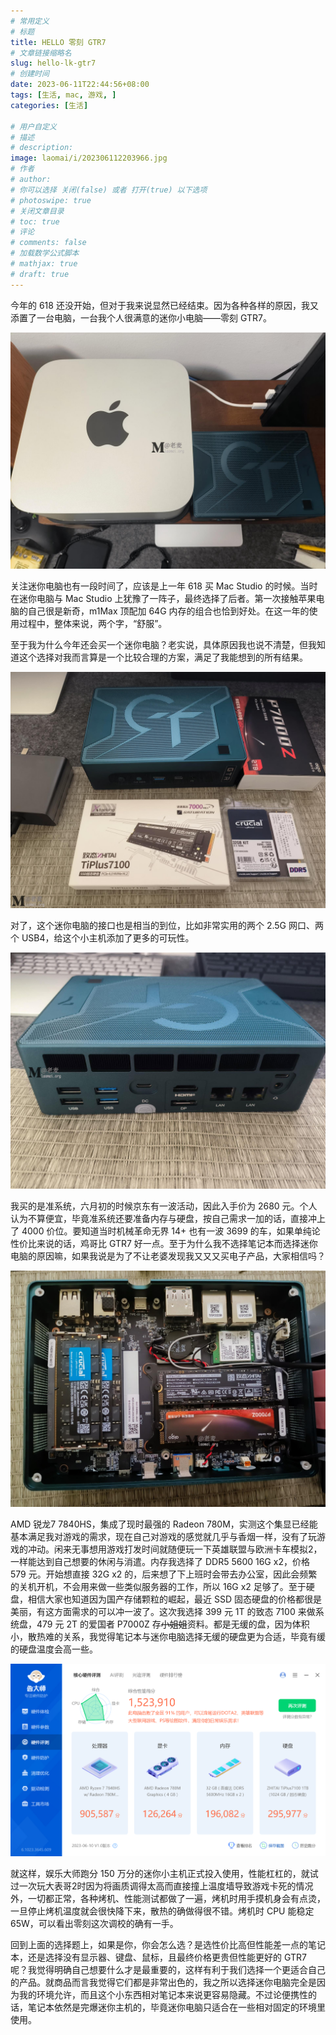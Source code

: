 ```yaml
---
# 常用定义
# 标题
title: HELLO 零刻 GTR7
# 文章链接缩略名
slug: hello-lk-gtr7
# 创建时间
date: 2023-06-11T22:44:56+08:00
tags: [生活, mac, 游戏, ]
categories: [生活]

# 用户自定义
# 描述
# description: 
image: laomai/i/202306112203966.jpg
# 作者
# author: 
# 你可以选择 关闭(false) 或者 打开(true) 以下选项
# photoswipe: true
# 关闭文章目录
# toc: true
# 评论
# comments: false
# 加载数学公式脚本
# mathjax: true
# draft: true
---
```


今年的 618 还没开始，但对于我来说显然已经结束。因为各种各样的原因，我又添置了一台电脑，一台我个人很满意的迷你小电脑——零刻 GTR7。

![IMG_20230609_110021.jpg](postImages/laomai/i/202307301342239.jpg)

关注迷你电脑也有一段时间了，应该是上一年 618 买 Mac Studio 的时候。当时在迷你电脑与 Mac Studio 上犹豫了一阵子，最终选择了后者。第一次接触苹果电脑的自己很是新奇，m1Max 顶配加 64G 内存的组合也恰到好处。在这一年的使用过程中，整体来说，两个字，“舒服”。

至于我为什么今年还会买一个迷你电脑？老实说，具体原因我也说不清楚，但我知道这个选择对我而言算是一个比较合理的方案，满足了我能想到的所有结果。

![IMG_20230609_103834.jpg](postImages/laomai/i/202307301343356.jpg)

对了，这个迷你电脑的接口也是相当的到位，比如非常实用的两个 2.5G 网口、两个 USB4，给这个小主机添加了更多的可玩性。

![IMG_20230609_103708.jpg](postImages/laomai/i/202307301344964.jpg)

我买的是准系统，六月初的时候京东有一波活动，因此入手价为 2680 元。个人认为不算便宜，毕竟准系统还要准备内存与硬盘，按自己需求一加的话，直接冲上了 4000 价位。要知道当时机械革命无界 14+ 也有一波 3699 的车，如果单纯论性价比来说的话，鸡哥比 GTR7 好一点。至于为什么我不选择笔记本而选择迷你电脑的原因嘛，如果我说是为了不让老婆发现我又又又买电子产品，大家相信吗？ 

![IMG_20230609_105023.jpg](postImages/laomai/i/202307301344894.jpg) 

AMD 锐龙7 7840HS，集成了现时最强的 Radeon 780M，实测这个集显已经能基本满足我对游戏的需求，现在自己对游戏的感觉就几乎与香烟一样，没有了玩游戏的冲动。闲来无事想用游戏打发时间就随便玩一下英雄联盟与欧洲卡车模拟2，一样能达到自己想要的休闲与消遣。内存我选择了 DDR5 5600 16G x2，价格 579 元。开始想直接 32G x2 的，后来想了下上班时会带去办公室，因此会频繁的关机开机，不会用来做一些类似服务器的工作，所以 16G x2 足够了。至于硬盘，相信大家也知道因为国产存储颗粒的崛起，最近 SSD 固态硬盘的价格都很是美丽，有这方面需求的可以冲一波了。这次我选择 399 元 1T 的致态 7100 来做系统盘，479 元 2T 的爱国者 P7000Z 存~~小姐姐~~资料。都是无缓的盘，因为体积小，散热难的关系，我觉得笔记本与迷你电脑选择无缓的硬盘更为合适，毕竟有缓的硬盘温度会高一些。

![核心硬件评测.png](postImages/laomai/i/202307301345459.png)

就这样，娱乐大师跑分 150 万分的迷你小主机正式投入使用，性能杠杠的，就试过一次玩大表哥2时因为将画质调得太高而直接撞上温度墙导致游戏卡死的情况外，一切都正常，各种烤机、性能测试都做了一遍，烤机时用手摸机身会有点烫，一旦停止烤机温度就会很快降下来，散热的确做得很不错。烤机时 CPU 能稳定 65W，可以看出零刻这次调校的确有一手。

回到上面的选择题上，如果是你，你会怎么选？是选性价比高但性能差一点的笔记本，还是选择没有显示器、键盘、鼠标，且最终价格更贵但性能更好的 GTR7 呢？我觉得明确自己想要什么才是最重要的，这样有利于我们选择一个更适合自己的产品。就商品而言我觉得它们都是非常出色的，我之所以选择迷你电脑完全是因为我的环境允许，而且这个小东西相对笔记本来说更容易隐藏。不过论便携性的话，笔记本依然是完爆迷你主机的，毕竟迷你电脑只适合在一些相对固定的环境里使用。